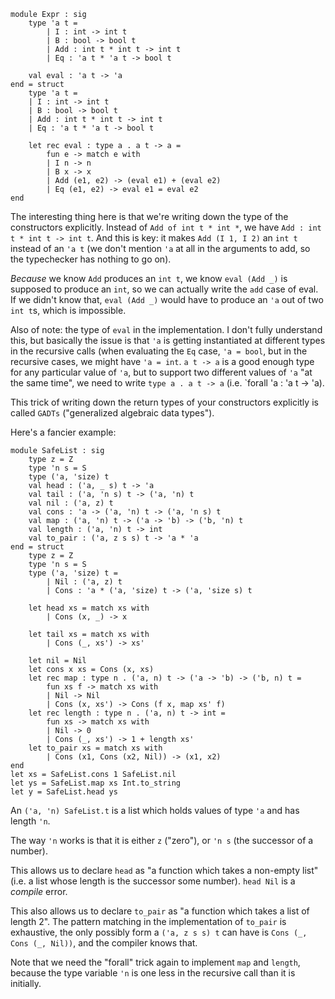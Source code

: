 	module Expr : sig
		type 'a t =
			| I : int -> int t
			| B : bool -> bool t
			| Add : int t * int t -> int t
			| Eq : 'a t * 'a t -> bool t

		val eval : 'a t -> 'a
	end = struct
		type 'a t =
		| I : int -> int t
		| B : bool -> bool t
		| Add : int t * int t -> int t
		| Eq : 'a t * 'a t -> bool t

		let rec eval : type a . a t -> a =
			fun e -> match e with
			| I n -> n
			| B x -> x
			| Add (e1, e2) -> (eval e1) + (eval e2)
			| Eq (e1, e2) -> eval e1 = eval e2
	end

The interesting thing here is that we're writing down the type of the constructors explicitly. Instead of `Add of int t * int *`, we have `Add : int t * int t -> int t`. And this is key: it makes `Add (I 1, I 2)` an `int t` instead of an `'a t` (we don't mention `'a` at all in the arguments to add, so the typechecker has nothing to go on).

_Because_ we know `Add` produces an `int t`, we know `eval (Add _)` is supposed to produce an `int`, so we can actually write the `add` case of eval. If we didn't know that, `eval (Add _)` would have to produce an `'a` out of two `int t`s, which is impossible.

Also of note: the type of `eval` in the implementation. I don't fully understand this, but basically the issue is that `'a` is getting instantiated at different types in the recursive calls (when evaluating the `Eq` case, `'a = bool`, but in the recursive cases, we might have `'a = int`. `a t -> a` is a good enough type for any particular value of `'a`, but to support two different values of `'a` "at the same time", we need to write `type a . a t -> a` (i.e. `forall 'a : 'a t -> 'a).

This trick of writing down the return types of your constructors explicitly is called `GADTs` ("generalized algebraic data types").

Here's a fancier example:

	module SafeList : sig
		type z = Z
		type 'n s = S
		type ('a, 'size) t
		val head : ('a, _ s) t -> 'a
		val tail : ('a, 'n s) t -> ('a, 'n) t
		val nil : ('a, z) t
		val cons : 'a -> ('a, 'n) t -> ('a, 'n s) t
		val map : ('a, 'n) t -> ('a -> 'b) -> ('b, 'n) t
		val length : ('a, 'n) t -> int
		val to_pair : ('a, z s s) t -> 'a * 'a
	end = struct
		type z = Z
		type 'n s = S
		type ('a, 'size) t =
			| Nil : ('a, z) t
			| Cons : 'a * ('a, 'size) t -> ('a, 'size s) t

		let head xs = match xs with
			| Cons (x, _) -> x

		let tail xs = match xs with
			| Cons (_, xs') -> xs'

		let nil = Nil
		let cons x xs = Cons (x, xs)
		let rec map : type n . ('a, n) t -> ('a -> 'b) -> ('b, n) t =
			fun xs f -> match xs with
			| Nil -> Nil
			| Cons (x, xs') -> Cons (f x, map xs' f)
		let rec length : type n . ('a, n) t -> int =
			fun xs -> match xs with
			| Nil -> 0
			| Cons (_, xs') -> 1 + length xs'
		let to_pair xs = match xs with
			| Cons (x1, Cons (x2, Nil)) -> (x1, x2)
	end
	let xs = SafeList.cons 1 SafeList.nil
	let ys = SafeList.map xs Int.to_string
	let y = SafeList.head ys

An `('a, 'n) SafeList.t` is a list which holds values of type `'a` and has length `'n`.

The way `'n` works is that it is either `z` ("zero"), or `'n s` (the successor of a number).

This allows us to declare `head` as "a function which takes a non-empty list" (i.e. a list whose length is the successor some number). `head Nil` is a _compile_ error.

This also allows us to declare `to_pair` as "a function which takes a list of length 2". The pattern matching in the implementation of `to_pair` is exhaustive, the only possibly form a `('a, z s s) t` can have is `Cons (_, Cons (_, Nil))`, and the compiler knows that.

Note that we need the "forall" trick again to implement `map` and `length`, because the type variable `'n` is one less in the recursive call than it is initially.
